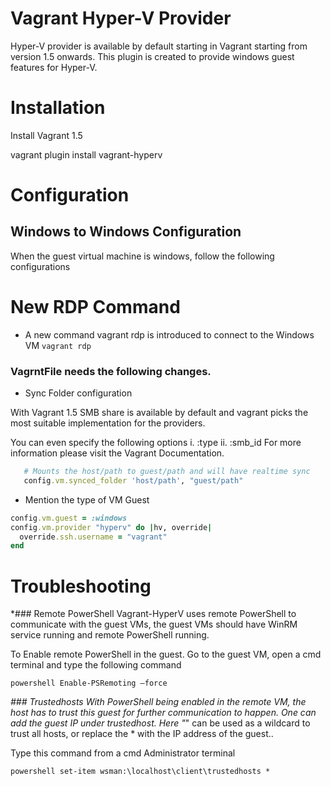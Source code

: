 # Vagrant Hyper-V Provider

Hyper-V provider is available by default starting in Vagrant starting from version 1.5 onwards. This plugin is created to provide windows guest features for Hyper-V.


# Installation
Install Vagrant 1.5

vagrant plugin install vagrant-hyperv

# Configuration

## Windows to Windows Configuration
When the guest virtual machine is windows, follow the following configurations

# New RDP Command
* A new command vagrant rdp is introduced to connect to the Windows VM
` vagrant rdp `

### VagrntFile needs the following changes.

- Sync Folder configuration

With Vagrant 1.5 SMB share is available by default and vagrant picks the most suitable
implementation for the providers.

You can even specify the following options
i. :type
ii. :smb_id
For more information please visit the Vagrant Documentation.

```ruby
   # Mounts the host/path to guest/path and will have realtime sync
   config.vm.synced_folder 'host/path', "guest/path"
```
- Mention the type of VM Guest

```ruby
config.vm.guest = :windows
config.vm.provider "hyperv" do |hv, override|
  override.ssh.username = "vagrant"
end
```

# Troubleshooting

*### Remote PowerShell
Vagrant-HyperV uses remote PowerShell to communicate with the guest VMs, the guest VMs should have WinRM service running and remote PowerShell running.

To Enable remote PowerShell in the guest.
Go to the guest VM, open a cmd terminal and type the following command
```
powershell Enable-PSRemoting –force
```
*### Trustedhosts
With PowerShell being enabled in the remote VM, the host has to trust this guest for further communication to happen.
One can add the guest IP under trustedhost. Here "*" can be used as a wildcard to trust all hosts, or replace the * with the IP address of the guest..

Type this command from a cmd Administrator terminal

`
powershell set-item wsman:\localhost\client\trustedhosts *
`

